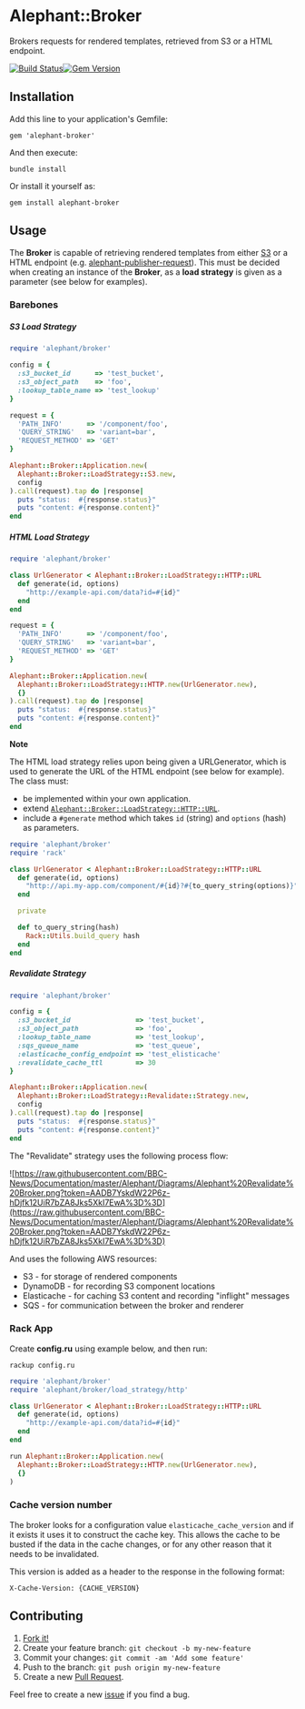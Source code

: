 # Alephant::Broker

Brokers requests for rendered templates, retrieved from S3 or a HTML endpoint.

[![Build Status](https://travis-ci.org/BBC-News/alephant-broker.png?branch=master)](https://travis-ci.org/BBC-News/alephant-broker)[![Gem Version](https://badge.fury.io/rb/alephant-broker.png)](http://badge.fury.io/rb/alephant-broker)

## Installation

Add this line to your application's Gemfile:

    gem 'alephant-broker'

And then execute:

    bundle install

Or install it yourself as:

    gem install alephant-broker

## Usage

The **Broker** is capable of retrieving rendered templates from either [S3](http://aws.amazon.com/s3/) or a HTML endpoint (e.g. [alephant-publisher-request](https://github.com/BBC-News/alephant-publisher-request)). This must be decided when creating an instance of the **Broker**, as a **load strategy** is given as a parameter (see below for examples).

### Barebones

##### S3 Load Strategy

```ruby
require 'alephant/broker'

config = {
  :s3_bucket_id      => 'test_bucket',
  :s3_object_path    => 'foo',
  :lookup_table_name => 'test_lookup'
}

request = {
  'PATH_INFO'      => '/component/foo',
  'QUERY_STRING'   => 'variant=bar',
  'REQUEST_METHOD' => 'GET'
}

Alephant::Broker::Application.new(
  Alephant::Broker::LoadStrategy::S3.new,
  config
).call(request).tap do |response|
  puts "status:  #{response.status}"
  puts "content: #{response.content}"
end
```

##### HTML Load Strategy

```ruby
require 'alephant/broker'

class UrlGenerator < Alephant::Broker::LoadStrategy::HTTP::URL
  def generate(id, options)
    "http://example-api.com/data?id=#{id}"
  end
end

request = {
  'PATH_INFO'      => '/component/foo',
  'QUERY_STRING'   => 'variant=bar',
  'REQUEST_METHOD' => 'GET'
}

Alephant::Broker::Application.new(
  Alephant::Broker::LoadStrategy::HTTP.new(UrlGenerator.new),
  {}
).call(request).tap do |response|
  puts "status:  #{response.status}"
  puts "content: #{response.content}"
end
```

**Note**

The HTML load strategy relies upon being given a URLGenerator, which is used to generate the URL of the HTML endpoint (see below for example). The class must:

* be implemented within your own application.
* extend [`Alephant::Broker::LoadStrategy::HTTP::URL`](https://github.com/BBC-News/alephant-broker/blob/master/lib/alephant/broker/load_strategy/http.rb#L9-L13).
* include a `#generate` method which takes `id` (string) and `options` (hash) as parameters.

```ruby
require 'alephant/broker'
require 'rack'

class UrlGenerator < Alephant::Broker::LoadStrategy::HTTP::URL
  def generate(id, options)
    "http://api.my-app.com/component/#{id}?#{to_query_string(options)}"
  end

  private

  def to_query_string(hash)
    Rack::Utils.build_query hash
  end
end
```

##### Revalidate Strategy

```ruby
require 'alephant/broker'

config = {
  :s3_bucket_id                => 'test_bucket',
  :s3_object_path              => 'foo',
  :lookup_table_name           => 'test_lookup',
  :sqs_queue_name              => 'test_queue',
  :elasticache_config_endpoint => 'test_elisticache'
  :revalidate_cache_ttl        => 30
}

Alephant::Broker::Application.new(
  Alephant::Broker::LoadStrategy::Revalidate::Strategy.new,
  config
).call(request).tap do |response|
  puts "status:  #{response.status}"
  puts "content: #{response.content}"
end
```

The "Revalidate" strategy uses the following process flow:

![https://raw.githubusercontent.com/BBC-News/Documentation/master/Alephant/Diagrams/Alephant%20Revalidate%20Broker.png?token=AADB7YskdW22P6z-hDjfk12UiR7bZA8Jks5XkI7EwA%3D%3D](https://raw.githubusercontent.com/BBC-News/Documentation/master/Alephant/Diagrams/Alephant%20Revalidate%20Broker.png?token=AADB7YskdW22P6z-hDjfk12UiR7bZA8Jks5XkI7EwA%3D%3D)

And uses the following AWS resources:

* S3 - for storage of rendered components
* DynamoDB - for recording S3 component locations
* Elasticache - for caching S3 content and recording "inflight" messages
* SQS - for communication between the broker and renderer

### Rack App

Create **config.ru** using example below, and then run:

    rackup config.ru

```ruby
require 'alephant/broker'
require 'alephant/broker/load_strategy/http'

class UrlGenerator < Alephant::Broker::LoadStrategy::HTTP::URL
  def generate(id, options)
    "http://example-api.com/data?id=#{id}"
  end
end

run Alephant::Broker::Application.new(
  Alephant::Broker::LoadStrategy::HTTP.new(UrlGenerator.new),
  {}
)
```

### Cache version number

The broker looks for a configuration value `elasticache_cache_version` and if it exists it uses it to construct the cache key.
This allows the cache to be busted if the data in the cache changes, or for any other reason that it needs to be invalidated.

This version is added as a header to the response in the following format:

`X-Cache-Version: {CACHE_VERSION}`


## Contributing

1. [Fork it!]( http://github.com/bbc-news/alephant-broker/fork)
2. Create your feature branch: `git checkout -b my-new-feature`
3. Commit your changes: `git commit -am 'Add some feature'`
4. Push to the branch: `git push origin my-new-feature`
5. Create a new [Pull Request](https://github.com/BBC-News/alephant-broker/pulls).

Feel free to create a new [issue](https://github.com/BBC-News/alephant-broker/issues/new) if you find a bug.
